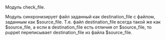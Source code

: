 Модуль check_file.

Модуль синхронизирует файл заданный как destination_file с файлом, заданным как $source_file.
Т.е. файл destination_file всегда такой же как $source_file, а если в destination_file есть отличия от $source_file, 
то puppet переписывает destination_file из файла $source_file.

